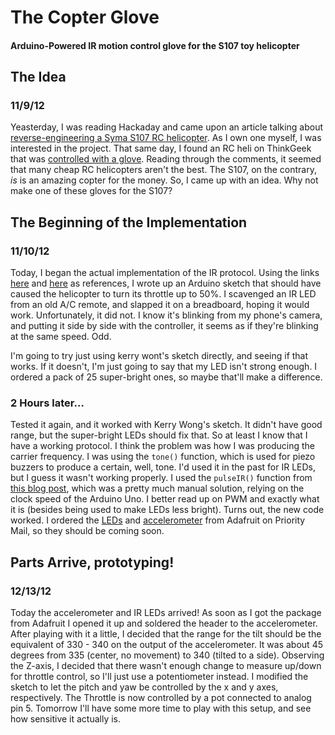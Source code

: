 # The Copter Glove #
#### Arduino-Powered IR motion control glove for the S107 toy helicopter ####

## The Idea ##
### 11/9/12 ###

Yeasterday, I was reading Hackaday and came upon an article talking about [reverse-engineering a Syma S107 RC helicopter][1]. As I own one myself, I was interested in the project. That same day, I found an RC heli on ThinkGeek that was [controlled with a glove][2]. Reading through the comments, it seemed that many cheap RC helicopters aren't the best. The S107, on the contrary, *is* is an amazing copter for the money. So, I came up with an idea. Why not make one of these gloves for the S107?

## The Beginning of the Implementation ##
### 11/10/12 ###

Today, I began the actual implementation of the IR protocol. Using the links [here][3] and [here][4] as references, I wrote up an Arduino sketch that should have caused the helicopter to turn its throttle up to 50%. I scavenged an IR LED from an old A/C remote, and slapped it on a breadboard, hoping it would work. Unfortunately, it did not. I know it's blinking from my phone's camera, and putting it side by side with the controller, it seems as if they're blinking at the same speed. Odd. 

I'm going to try just using kerry wont's sketch directly, and seeing if that works. If it doesn't, I'm just going to say that my LED isn't strong enough. I ordered a pack of 25 super-bright ones, so maybe that'll make a difference.

### 2 Hours later… ###

Tested it again, and it worked with Kerry Wong's sketch. It didn't have good range, but the super-bright LEDs should fix that. So at least I know that I have a working protocol. I think the problem was how I was producing the carrier frequency. I was using the `tone()` function, which is used for piezo buzzers to produce a certain, well, tone. I'd used it in the past for IR LEDs, but I guess it wasn't working properly. I used the `pulseIR()` function from [this blog post][7], which was a pretty much manual solution, relying on the clock speed of the Arduino Uno. I better read up on PWM and exactly what it is (besides being used to make LEDs less bright). Turns out, the new code worked. I ordered the [LEDs][5] and [accelerometer][6] from Adafruit on Priority Mail, so they should be coming soon.

## Parts Arrive, prototyping! ##
### 12/13/12 ###

Today the accelerometer and IR LEDs arrived! As soon as I got the package from Adafruit I opened it up and soldered the header to the accelerometer. After playing with it a little, I decided that the range for the tilt should be the equivalent of 330 - 340 on the output of the accelerometer. It was about 45 degrees from 335 (center, no movement) to 340 (tilted to a side). Observing the Z-axis, I decided that there wasn't enough change to measure up/down for throttle control, so I'll just use a potentiometer instead. I modified the sketch to let the pitch and yaw be controlled by the x and y axes, respectively. The Throttle is now controlled by a pot connected to analog pin 5. Tomorrow I'll have some more time to play with this setup, and see how sensitive it actually is.


[1]: http://hackaday.com/2012/12/08/more-fun-with-syma-107-reverse-engineering/
[2]: http://www.thinkgeek.com/product/f2c6/
[3]: http://www.jimhung.co.uk/?p=901
[4]: http://www.kerrywong.com/2012/08/27/reverse-engineering-the-syma-s107g-ir-protocol/
[5]: http://adafruit.com/products/388
[6]: http://adafruit.com/products/1018
[7]: http://www.avergottini.com/2011/05/arduino-helicopter-infrared-controller.html